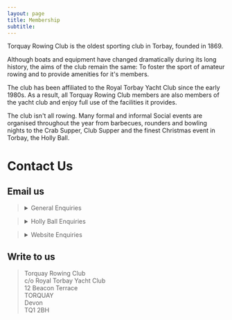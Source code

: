 ```yaml
---
layout: page
title: Membership
subtitle:  
---
```


Torquay Rowing Club is the oldest sporting club in Torbay, founded in 1869.

Although boats and equipment have changed dramatically during its long history, the aims of the club remain the same: To foster the sport of amateur rowing and to provide amenities for it's members.

The club has been affiliated to the Royal Torbay Yacht Club since the early 1980s. As a result, all Torquay Rowing Club members are also members of the yacht club and enjoy full use of the facilities it provides.

The club isn't all rowing. Many formal and informal Social events are organised throughout the year from barbecues, rounders and bowling nights to the Crab Supper, Club Supper and the finest Christmas event in Torbay, the Holly Ball.

# Contact Us

## Email us

> <details>
>   <summary>General Enquiries</summary>
>   <br>
>   <blockquote><a href="mailto:info@torquayrowingclub.co.uk">info@torquayrowingclub.co.uk</a></blockquote>
> </details>  

> <details>
>  <summary>Holly Ball Enquiries</summary>
>  <br>
>  <blockquote><a href="mailto:hollyball@torquayrowingclub.co.uk">hollyball@torquayrowingclub.co.uk</a></blockquote>
> </details>  

> <details>
>   <summary>Website Enquiries</summary>
>   <br>
>   <blockquote><a href="mailto:web@torquayrowingclub.co.uk">web@torquayrowingclub.co.uk</a></blockquote>
> </details>  

## Write to us

> Torquay Rowing Club  
  c/o Royal Torbay Yacht Club  
  12 Beacon Terrace  
  TORQUAY  
  Devon  
> TQ1 2BH
